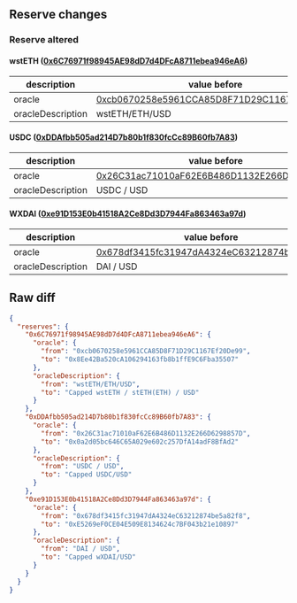 ## Reserve changes

### Reserve altered

#### wstETH ([0x6C76971f98945AE98dD7d4DFcA8711ebea946eA6](https://gnosisscan.io/address/0x6C76971f98945AE98dD7d4DFcA8711ebea946eA6))

| description | value before | value after |
| --- | --- | --- |
| oracle | [0xcb0670258e5961CCA85D8F71D29C1167Ef20De99](https://gnosisscan.io/address/0xcb0670258e5961CCA85D8F71D29C1167Ef20De99) | [0x8Ee42Ba520cA106294163fb8b1ffE9C6Fba35507](https://gnosisscan.io/address/0x8Ee42Ba520cA106294163fb8b1ffE9C6Fba35507) |
| oracleDescription | wstETH/ETH/USD | Capped wstETH / stETH(ETH) / USD |


#### USDC ([0xDDAfbb505ad214D7b80b1f830fcCc89B60fb7A83](https://gnosisscan.io/address/0xDDAfbb505ad214D7b80b1f830fcCc89B60fb7A83))

| description | value before | value after |
| --- | --- | --- |
| oracle | [0x26C31ac71010aF62E6B486D1132E266D6298857D](https://gnosisscan.io/address/0x26C31ac71010aF62E6B486D1132E266D6298857D) | [0x0a2d05bc646C65A029e602c257DfA14adF8BfAd2](https://gnosisscan.io/address/0x0a2d05bc646C65A029e602c257DfA14adF8BfAd2) |
| oracleDescription | USDC / USD | Capped USDC/USD |


#### WXDAI ([0xe91D153E0b41518A2Ce8Dd3D7944Fa863463a97d](https://gnosisscan.io/address/0xe91D153E0b41518A2Ce8Dd3D7944Fa863463a97d))

| description | value before | value after |
| --- | --- | --- |
| oracle | [0x678df3415fc31947dA4324eC63212874be5a82f8](https://gnosisscan.io/address/0x678df3415fc31947dA4324eC63212874be5a82f8) | [0xE5269eF0CE04E509E8134624c7BF043b21e10897](https://gnosisscan.io/address/0xE5269eF0CE04E509E8134624c7BF043b21e10897) |
| oracleDescription | DAI / USD | Capped wXDAI/USD |


## Raw diff

```json
{
  "reserves": {
    "0x6C76971f98945AE98dD7d4DFcA8711ebea946eA6": {
      "oracle": {
        "from": "0xcb0670258e5961CCA85D8F71D29C1167Ef20De99",
        "to": "0x8Ee42Ba520cA106294163fb8b1ffE9C6Fba35507"
      },
      "oracleDescription": {
        "from": "wstETH/ETH/USD",
        "to": "Capped wstETH / stETH(ETH) / USD"
      }
    },
    "0xDDAfbb505ad214D7b80b1f830fcCc89B60fb7A83": {
      "oracle": {
        "from": "0x26C31ac71010aF62E6B486D1132E266D6298857D",
        "to": "0x0a2d05bc646C65A029e602c257DfA14adF8BfAd2"
      },
      "oracleDescription": {
        "from": "USDC / USD",
        "to": "Capped USDC/USD"
      }
    },
    "0xe91D153E0b41518A2Ce8Dd3D7944Fa863463a97d": {
      "oracle": {
        "from": "0x678df3415fc31947dA4324eC63212874be5a82f8",
        "to": "0xE5269eF0CE04E509E8134624c7BF043b21e10897"
      },
      "oracleDescription": {
        "from": "DAI / USD",
        "to": "Capped wXDAI/USD"
      }
    }
  }
}
```